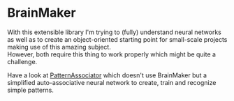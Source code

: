 # BrainMaker

With this extensible library I'm trying to (fully) understand neural networks as well as to create an object-oriented starting point for small-scale projects making use of this amazing subject.  
However, both require this thing to work properly which might be quite a challenge.

Have a look at [PatternAssociator](https://github.com/Kzumueller/PatternAssociator) which doesn't use BrainMaker but a simplified auto-associative neural network to create, train and recognize simple patterns.
